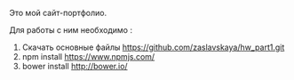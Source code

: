 Это мой сайт-портфолио.

Для работы с ним необходимо  :
1. Скачать основные файлы https://github.com/zaslavskaya/hw_part1.git
2. npm install https://www.npmjs.com/
3. bower install http://bower.io/
